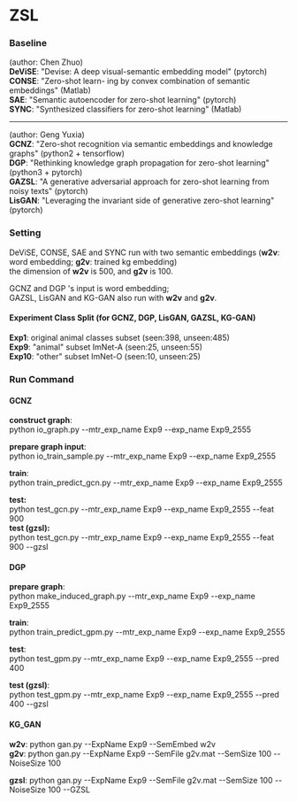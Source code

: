 # ZSL

### Baseline
(author: Chen Zhuo)  
**DeViSE**: "Devise: A deep visual-semantic embedding model" (pytorch)  
**CONSE**: "Zero-shot learn- ing by convex combination of semantic embeddings" (Matlab)  
**SAE**: "Semantic autoencoder for zero-shot learning" (pytorch)  
**SYNC**: "Synthesized classifiers for zero-shot learning" (Matlab)   
********* 
(author: Geng Yuxia)   
**GCNZ**: "Zero-shot recognition via semantic embeddings and knowledge graphs" (python2 + tensorflow)  
**DGP**: "Rethinking knowledge graph propagation for zero-shot learning" (python3 + pytorch)  
**GAZSL**: "A generative adversarial approach for zero-shot learning from noisy texts" (pytorch)  
**LisGAN**: "Leveraging the invariant side of generative zero-shot learning" (pytorch)  

### Setting
DeViSE, CONSE, SAE and SYNC run with two semantic embeddings (**w2v**: word embedding; **g2v**: trained kg embedding)  
the dimension of **w2v** is 500, and **g2v** is 100.  


GCNZ and DGP 's input is word embedding;  
GAZSL, LisGAN and KG-GAN also run with **w2v** and **g2v**.  


#### Experiment Class Split (for GCNZ, DGP, LisGAN, GAZSL, KG-GAN)
**Exp1**: original animal classes subset (seen:398, unseen:485)  
**Exp9**: "animal" subset ImNet-A (seen:25, unseen:55)  
**Exp10**: "other" subset ImNet-O (seen:10, unseen:25)


### Run Command

#### GCNZ

**construct graph**:  
python io_graph.py --mtr_exp_name Exp9 --exp_name Exp9_2555  

**prepare graph input**:  
python io_train_sample.py --mtr_exp_name Exp9 --exp_name Exp9_2555  

**train**:  
python train_predict_gcn.py --mtr_exp_name Exp9 --exp_name Exp9_2555  

**test:**  
python test_gcn.py --mtr_exp_name Exp9 --exp_name Exp9_2555 --feat 900  
**test (gzsl):**  
python test_gcn.py --mtr_exp_name Exp9 --exp_name Exp9_2555 --feat 900 --gzsl

#### DGP
**prepare graph**:  
python make_induced_graph.py --mtr_exp_name Exp9 --exp_name Exp9_2555

**train**:  
python train_predict_gpm.py --mtr_exp_name Exp9 --exp_name Exp9_2555  

**test**:  
python test_gpm.py --mtr_exp_name Exp9 --exp_name Exp9_2555 --pred 400  

**test (gzsl)**:  
python test_gpm.py --mtr_exp_name Exp9 --exp_name Exp9_2555 --pred 400 --gzsl


#### KG_GAN  
**w2v**: python gan.py --ExpName Exp9 --SemEmbed w2v  
**g2v**: python gan.py --ExpName Exp9 --SemFile g2v.mat --SemSize 100 --NoiseSize 100  

**gzsl**: python gan.py --ExpName Exp9 --SemFile g2v.mat --SemSize 100 --NoiseSize 100 --GZSL
